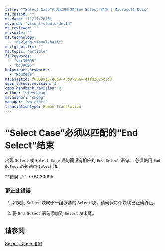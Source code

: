 ```yaml
---
title: "“Select Case”必须以匹配的“End Select”结束 | Microsoft Docs"
ms.custom: ""
ms.date: "11/17/2016"
ms.prod: "visual-studio-dev14"
ms.reviewer: ""
ms.suite: ""
ms.technology: 
  - "devlang-visual-basic"
ms.tgt_pltfrm: ""
ms.topic: "article"
f1_keywords: 
  - "vbc30095"
  - "bc30095"
helpviewer_keywords: 
  - "BC30095"
ms.assetid: f0809aa5-e6c9-43c9-9664-4ff02825c3d8
caps.latest.revision: 8
caps.handback.revision: 8
author: "stevehoag"
ms.author: "shoag"
manager: "wpickett"
translationtype: Human Translation
---
```

# “Select Case”必须以匹配的“End Select”结束
出现 `Select` 或 `Select Case` 语句而没有相应的 `End Select` 语句。 必须使用 `End Select` 语句结束 `Select` 块。  
  
 **错误 ID：**BC30095  
  
### 更正此错误  
  
1.  如果此 `Select` 块属于一组嵌套的 `Select` 块，请确保每个块均已正确终止。  
  
2.  将 `End Select` 语句添加到 `Select` 块末尾。  
  
## 请参阅  
 [Select...Case 语句](../../visual-basic/language-reference/statements/select-case-statement.md)